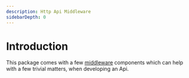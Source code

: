 ```yaml
---
description: Http Api Middleware
sidebarDepth: 0
---
```


# Introduction

This package comes with a few [middleware](https://laravel.com/docs/12.x/middleware) components which can help with a few trivial matters, when developing an Api.

